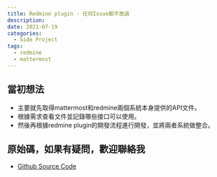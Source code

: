 ```yaml
---
title: Redmine plugin - 任何Issue都不放過
description: 
date: 2021-07-19
categories:
  - Side Project
tags: 
  - redmine
  - mattermost
---
```

## 當初想法
- 主要就先取得mattermost和redmine兩個系統本身提供的API文件。
- 根據需求查看文件並記錄哪些接口可以使用。
- 然後再根據redmine plugin的開發流程進行開發，並將兩者系統做整合。
<!--more-->
## 原始碼，如果有疑問，歡迎聯絡我
- [Github Source Code](https://github.com/junminhong/redmine-mattermost)